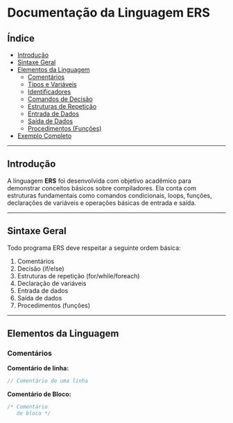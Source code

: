 # Documentação da Linguagem ERS

## Índice
- [Introdução](#introdução)
- [Sintaxe Geral](#sintaxe-geral)
- [Elementos da Linguagem](#elementos-da-linguagem)
  - [Comentários](#comentários)
  - [Tipos e Variáveis](#tipos-e-variáveis)
  - [Identificadores](#identificadores)
  - [Comandos de Decisão](#comandos-de-decisão)
  - [Estruturas de Repetição](#estruturas-de-repetição)
  - [Entrada de Dados](#entrada-de-dados)
  - [Saída de Dados](#saída-de-dados)
  - [Procedimentos (Funções)](#procedimentos-funções)
- [Exemplo Completo](#exemplo-completo)

---

## Introdução

A linguagem **ERS** foi desenvolvida com objetivo acadêmico para demonstrar conceitos básicos sobre compiladores. Ela conta com estruturas fundamentais como comandos condicionais, loops, funções, declarações de variáveis e operações básicas de entrada e saída.

---

## Sintaxe Geral

Todo programa ERS deve respeitar a seguinte ordem básica:

1. Comentários
2. Decisão (if/else)
3. Estruturas de repetição (for/while/foreach)
4. Declaração de variáveis
5. Entrada de dados
6. Saída de dados
7. Procedimentos (funções)

---

## Elementos da Linguagem

### Comentários

**Comentário de linha:**  

```java
// Comentário de uma linha
```

**Comentário de Bloco:** 
```java
/* Comentário
   de bloco */
```
